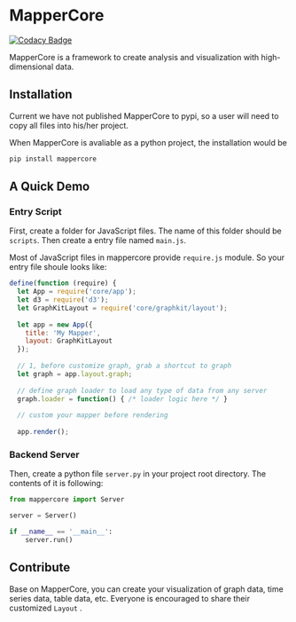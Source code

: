 # MapperCore

[![Codacy Badge](https://api.codacy.com/project/badge/Grade/4affb78857354e45be96167bb765c963)](https://app.codacy.com/app/yaodong/sci-mapper-core?utm_source=github.com&utm_medium=referral&utm_content=yaodong/sci-mapper-core&utm_campaign=Badge_Grade_Dashboard)

MapperCore is a framework to create analysis and visualization with high-dimensional data.

## Installation

Current we have not published MapperCore to pypi, so a user will need to copy all files into his/her project.

When MapperCore is avaliable as a python project, the installation would be

```py
pip install mappercore
```

## A Quick Demo

### Entry Script

First, create a folder for JavaScript files. The name of this folder should be `scripts`. Then create a entry file named `main.js`.

Most of JavaScript files in mappercore provide `require.js` module. So your entry file shoule looks like:

```js
define(function (require) {
  let App = require('core/app');
  let d3 = require('d3');
  let GraphKitLayout = require('core/graphkit/layout');
    
  let app = new App({
    title: 'My Mapper',
    layout: GraphKitLayout
  });
    
  // 1, before customize graph, grab a shortcut to graph
  let graph = app.layout.graph;
    
  // define graph loader to load any type of data from any server
  graph.loader = function() { /* loader logic here */ }
  
  // custom your mapper before rendering
 
  app.render();
```

### Backend Server

Then, create a python file `server.py` in your project root directory. The contents of it is following:

```python
from mappercore import Server

server = Server()

if __name__ == '__main__':
    server.run()
```

## Contribute

Base on MapperCore, you can create your visualization of graph data, time series data, table data, etc. Everyone is encouraged to share their customized `Layout` .
